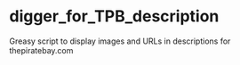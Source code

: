 # digger_for_TPB_description
Greasy script to display images and URLs in descriptions for thepiratebay.com
